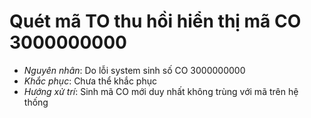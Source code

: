 
# Quét mã TO thu hồi hiển thị mã CO 3000000000

- _Nguyên nhân_: Do lỗi system sinh số CO 3000000000
- _Khắc phục_: Chưa thể khắc phục
- _Hướng xử trí_: Sinh mã CO mới duy nhất không trùng với mã trên hệ thống 
